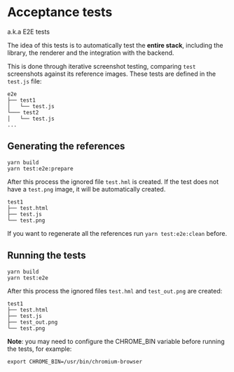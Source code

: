 # Acceptance tests

a.k.a E2E tests

The idea of this tests is to automatically test the **entire stack**, including the library, the renderer and the integration with the backend.

This is done through iterative screenshot testing, comparing `test` screenshots against its reference images. These tests are defined in the `test.js` file:

```
e2e
├── test1
│   └── test.js
└─── test2
│   └── test.js
...
```

## Generating the references

```
yarn build
yarn test:e2e:prepare
```

After this process the ignored file `test.hml` is created. If the test does not have a `test.png` image, it will be automatically created.

```
test1
├── test.html
├── test.js
└── test.png
```

If you want to regenerate all the references run `yarn test:e2e:clean` before.

## Running the tests

```
yarn build
yarn test:e2e
```

After this process the ignored files `test.hml` and `test_out.png` are created:

```
test1
├── test.html
├── test.js
├── test_out.png
└── test.png
```


**Note**: you may need to configure the CHROME_BIN variable before running the tests, for example:

```
export CHROME_BIN=/usr/bin/chromium-browser
```
